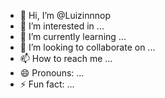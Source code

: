 - 👋 Hi, I’m @Luizinnnop
- 👀 I’m interested in ...
- 🌱 I’m currently learning ...
- 💞️ I’m looking to collaborate on ...
- 📫 How to reach me ...
- 😄 Pronouns: ...
- ⚡ Fun fact: ...

<!---
Luizinnnop/Luizinnnop is a ✨ special ✨ repository because its `README.md` (this file) appears on your GitHub profile.
You can click the Preview link to take a look at your changes.
--->
